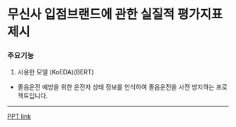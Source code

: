 #  무신사 입점브랜드에 관한 실질적 평가지표 제시

### 주요기능
1. 사용한 모델 (KoEDA)(BERT)
- 졸음운전 예방을 위한 운전자 상태 정보를 인식하여 졸음운전을 사전 방지하는 프로젝트입니다.
---
[PPT link](https://github.com/YoonSoM/Portfolio/tree/main/Safe_driving/PPT)
